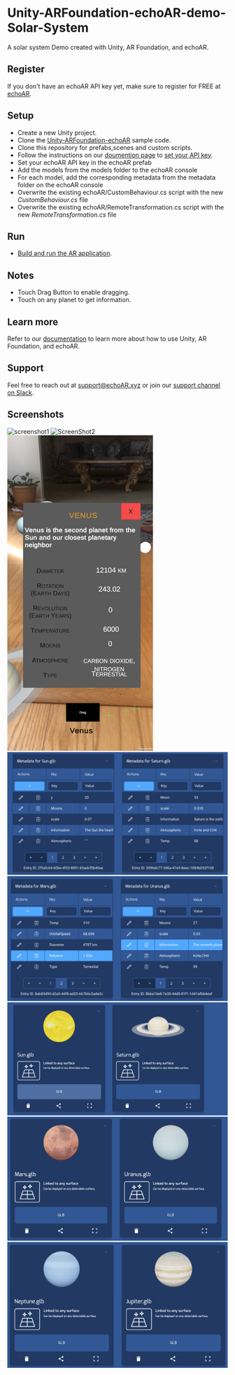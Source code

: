# Unity-ARFoundation-echoAR-demo-Solar-System
A solar system Demo created with Unity, AR Foundation, and echoAR.

## Register
If you don't have an echoAR API key yet, make sure to register for FREE at [echoAR](https://console.echoar.xyz/#/auth/register).

## Setup
* Create a new Unity project.
* Clone the [Unity-ARFoundation-echoAR](https://github.com/echoARxyz/Unity-ARFoundation-echoAR) sample code.
* Clone this repository for prefabs,scenes and custom scripts.
* Follow the instructions on our [doumention page](https://docs.echoar.xyz/unity/adding-ar-capabilities) to [set your API key](https://docs.echoar.xyz/unity/adding-ar-capabilities#3-set-you-api-key).
* Set your echoAR API key in the echoAR prefab
* Add the models from the models folder to the echoAR console
* For each model, add the corresponding metadata from the metadata folder on the echoAR console
* Overwrite the existing echoAR/CustomBehaviour.cs script with the new _CustomBehaviour.cs_ file
* Overwrite the existing echoAR/RemoteTransformation.cs script with the new _RemoteTransformation.cs_ file

## Run
* [Build and run the AR application](https://docs.echoar.xyz/unity/adding-ar-capabilities#4-build-and-run-the-ar-application).

## Notes
* Touch Drag Button to enable dragging.
* Touch on any planet to get information.

## Learn more
Refer to our [documentation](https://docs.echoar.xyz/unity/) to learn more about how to use Unity, AR Foundation, and echoAR.

## Support
Feel free to reach out at [support@echoAR.xyz](mailto:support@echoAR.xyz) or join our [support channel on Slack](https://join.slack.com/t/echoar/shared_invite/enQtNTg4NjI5NjM3OTc1LWU1M2M2MTNlNTM3NGY1YTUxYmY3ZDNjNTc3YjA5M2QyNGZiOTgzMjVmZWZmZmFjNGJjYTcxZjhhNzk3YjNhNjE). 

## Screenshots
![screenshot1](/ScreenShots/Demo/ScreenShot1.PNG)
![ScreenShot2](/ScreenShots/Demo/ScreenShot2.PNG)
![ScreenShot3](/ScreenShots/Demo/ScreenShot3.PNG)
![metadataScreenShot4](/ScreenShots/MetaData/ScreenShot4.png)
![metadataScreenShot7](/ScreenShots/MetaData/ScreenShot7.png)
![modelScreenShot2](/ScreenShots/Models/ScreenShot2.png)
![modelScreenShot4](/ScreenShots/Models/ScreenShot4.png)
![modelScreenShot6](/ScreenShots/Models/ScreenShot6.png)

